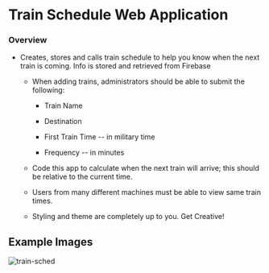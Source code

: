 # Train Schedule Web Application

### Overview

* Creates, stores and calls train schedule to help you know when the next train is coming. Info is stored and retrieved from Firebase
  
  * When adding trains, administrators should be able to submit the following:
    
    * Train Name
    
    * Destination 
    
    * First Train Time -- in military time
    
    * Frequency -- in minutes
  
  * Code this app to calculate when the next train will arrive; this should be relative to the current time.
  
  * Users from many different machines must be able to view same train times.
  
  * Styling and theme are completely up to you. Get Creative!

## Example Images
![train-sched](https://user-images.githubusercontent.com/16119635/62295413-fdc28f80-b43a-11e9-9937-ff7981b3af36.png)
